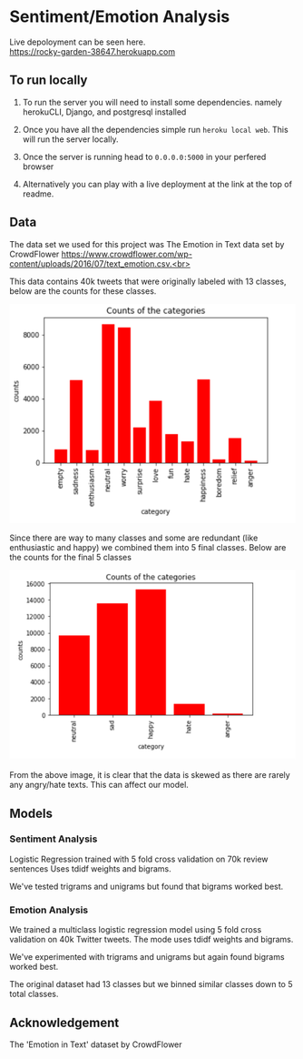 # Sentiment/Emotion Analysis

Live depoloyment can be seen here.  
https://rocky-garden-38647.herokuapp.com

## To run locally
1. To run the server you will need to install some dependencies.
namely herokuCLI, Django, and postgresql installed 

1. Once you have all the dependencies simple run `heroku local web`. This will run the server locally.

1. Once the server is running head to `0.0.0.0:5000` in your perfered browser
1. Alternatively you can play with a live deployment at the link at the top of readme.

## Data
The data set we used for this project was The Emotion in Text data set by CrowdFlower 
https://www.crowdflower.com/wp-content/uploads/2016/07/text_emotion.csv.<br>

This data contains 40k tweets that were originally labeled with 13 classes, below are the counts for these classes.<br>

![image](images/count_cat_13.png)

Since there are way to many classes and some are redundant (like enthusiastic and happy) we combined them into 5 final classes.
Below are the counts for the final 5 classes<br>

![image](images/count_cat_5.png)

From the above image, it is clear that the data is skewed as there are rarely any angry/hate texts. This can affect our model.

## Models
### Sentiment Analysis
Logistic Regression trained with 5 fold cross validation on 70k review sentences
Uses tdidf weights and bigrams.

We've tested trigrams and unigrams but found that bigrams worked best.

### Emotion Analysis
We trained a multiclass logistic regression model using 5 fold cross
validation on 40k Twitter tweets. The mode uses tdidf weights and bigrams.

We've experimented with trigrams and unigrams but again found bigrams worked
best.

The original dataset had 13 classes but we binned similar classes down to 5
total classes.

## Acknowledgement
The 'Emotion in Text' dataset by CrowdFlower
